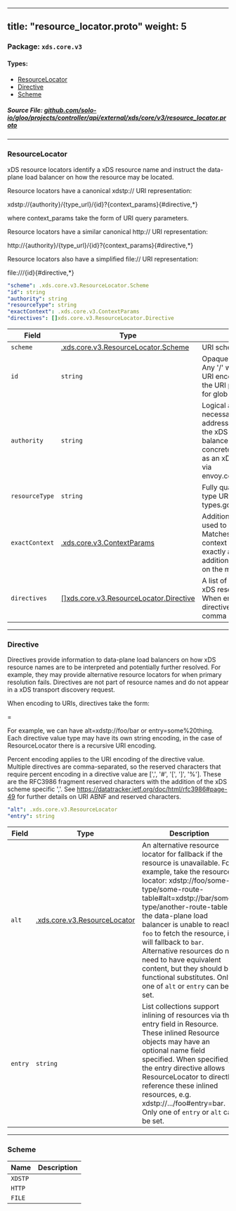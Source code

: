 
---
title: "resource_locator.proto"
weight: 5
---

<!-- Code generated by solo-kit. DO NOT EDIT. -->


### Package: `xds.core.v3` 
#### Types:


- [ResourceLocator](#resourcelocator)
- [Directive](#directive)
- [Scheme](#scheme)
  



##### Source File: [github.com/solo-io/gloo/projects/controller/api/external/xds/core/v3/resource_locator.proto](https://github.com/solo-io/gloo/blob/main/projects/controller/api/external/xds/core/v3/resource_locator.proto)





---
### ResourceLocator

 
xDS resource locators identify a xDS resource name and instruct the
data-plane load balancer on how the resource may be located.

Resource locators have a canonical xdstp:// URI representation:

  xdstp://{authority}/{type_url}/{id}?{context_params}{#directive,*}

where context_params take the form of URI query parameters.

Resource locators have a similar canonical http:// URI representation:

  http://{authority}/{type_url}/{id}?{context_params}{#directive,*}

Resource locators also have a simplified file:// URI representation:

  file:///{id}{#directive,*}

```yaml
"scheme": .xds.core.v3.ResourceLocator.Scheme
"id": string
"authority": string
"resourceType": string
"exactContext": .xds.core.v3.ContextParams
"directives": []xds.core.v3.ResourceLocator.Directive

```

| Field | Type | Description |
| ----- | ---- | ----------- | 
| `scheme` | [.xds.core.v3.ResourceLocator.Scheme](../resource_locator.proto.sk/#scheme) | URI scheme. |
| `id` | `string` | Opaque identifier for the resource. Any '/' will not be escaped during URI encoding and will form part of the URI path. This may end with ‘*’ for glob collection references. |
| `authority` | `string` | Logical authority for resource (not necessarily transport network address). Authorities are opaque in the xDS API, data-plane load balancers will map them to concrete network transports such as an xDS management server, e.g. via envoy.config.core.v3.ConfigSource. |
| `resourceType` | `string` | Fully qualified resource type (as in type URL without types.googleapis.com/ prefix). |
| `exactContext` | [.xds.core.v3.ContextParams](../context_params.proto.sk/#contextparams) | Additional parameters that can be used to select resource variants. Matches must be exact, i.e. all context parameters must match exactly and there must be no additional context parameters set on the matched resource. |
| `directives` | [[]xds.core.v3.ResourceLocator.Directive](../resource_locator.proto.sk/#directive) | A list of directives that appear in the xDS resource locator #fragment. When encoding to URI form, directives are percent encoded with comma separation. |




---
### Directive

 
Directives provide information to data-plane load balancers on how xDS
resource names are to be interpreted and potentially further resolved. For
example, they may provide alternative resource locators for when primary
resolution fails. Directives are not part of resource names and do not
appear in a xDS transport discovery request.

When encoding to URIs, directives take the form:

<directive name>=<string representation of directive value>

For example, we can have alt=xdstp://foo/bar or entry=some%20thing. Each
directive value type may have its own string encoding, in the case of
ResourceLocator there is a recursive URI encoding.

Percent encoding applies to the URI encoding of the directive value.
Multiple directives are comma-separated, so the reserved characters that
require percent encoding in a directive value are [',', '#', '[', ']',
'%']. These are the RFC3986 fragment reserved characters with the addition
of the xDS scheme specific ','. See
https://datatracker.ietf.org/doc/html/rfc3986#page-49 for further details on URI ABNF
and reserved characters.

```yaml
"alt": .xds.core.v3.ResourceLocator
"entry": string

```

| Field | Type | Description |
| ----- | ---- | ----------- | 
| `alt` | [.xds.core.v3.ResourceLocator](../resource_locator.proto.sk/#resourcelocator) | An alternative resource locator for fallback if the resource is unavailable. For example, take the resource locator: xdstp://foo/some-type/some-route-table#alt=xdstp://bar/some-type/another-route-table If the data-plane load balancer is unable to reach `foo` to fetch the resource, it will fallback to `bar`. Alternative resources do not need to have equivalent content, but they should be functional substitutes. Only one of `alt` or `entry` can be set. |
| `entry` | `string` | List collections support inlining of resources via the entry field in Resource. These inlined Resource objects may have an optional name field specified. When specified, the entry directive allows ResourceLocator to directly reference these inlined resources, e.g. xdstp://.../foo#entry=bar. Only one of `entry` or `alt` can be set. |




---
### Scheme



| Name | Description |
| ----- | ----------- | 
| `XDSTP` |  |
| `HTTP` |  |
| `FILE` |  |





<!-- Start of HubSpot Embed Code -->
<script type="text/javascript" id="hs-script-loader" async defer src="//js.hs-scripts.com/5130874.js"></script>
<!-- End of HubSpot Embed Code -->
